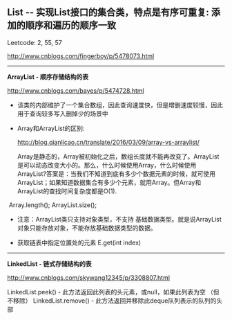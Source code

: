 ## List -- 实现List接口的集合类，特点是有序可重复: 添加的顺序和遍历的顺序一致

Leetcode: 2, 55, 57

http://www.cnblogs.com/fingerboy/p/5478073.html

____________________________________________

**ArrayList - 顺序存储结构的表**

http://www.cnblogs.com/bayes/p/5474728.html

- 该类的内部维护了一个集合数组，因此查询速度快，但是增删速度较慢，因此用于查询较多写入删掉少的场景中

- Array和ArrayList的区别:

  http://blog.qianlicao.cn/translate/2016/03/09/array-vs-arraylist/
  
  Array是静态的，Array被初始化之后，数组长度就不能再改变了。ArrayList是可以动态改变大小的。那么，什么时候使用Array，什么时候使用ArrayList?答案是：当我们不知道到底有多少个数据元素的时候，就可使用ArrayList；如果知道数据集合有多少个元素，就用Array。但Array和ArrayList的查找时间复杂度都是O(1).
  
  Array.length(); ArrayList.size();

- 注意：ArrayList类只支持对象类型，不支持 基础数据类型。就是说ArrayList对象只能存放对象，不能存放基础数据类型的数据。

- 获取链表中指定位置处的元素 E.get(int index)



____________________________________________

**LinkedList - 链式存储结构的表**

http://www.cnblogs.com/skywang12345/p/3308807.html

LinkedList.peek() - 此方法返回此列表的头元素，或null，如果此列表为空 （但不移除）
LinkedList.remove() - 此方法返回并移除此deque队列表示的队列的头部
